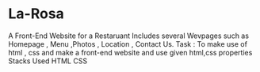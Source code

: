 # La-Rosa
A Front-End Website for a Restaruant
Includes several Wevpages such as Homepage , Menu ,Photos , Location , Contact Us.
Task : To make use of html , css and make a front-end website and use given html,css properties
Stacks Used HTML CSS 

